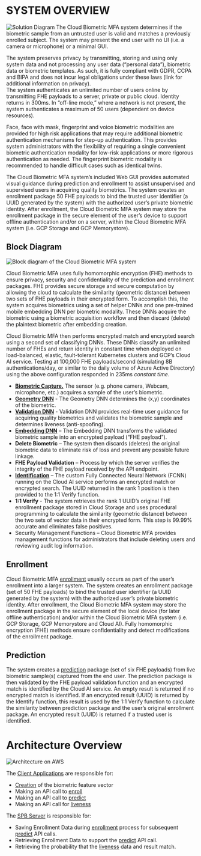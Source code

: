 # SYSTEM OVERVIEW 
![Solution Diagram](https://github.com/openinfer/PrivateIdentity/blob/master/images/mfa%20solution%20diagram%201.png)
The Cloud Biometric MFA system determines if the biometric sample from an untrusted user is valid and matches a previously enrolled subject. The system may present the end user with no UI (i.e. a camera or microphone) or a minimal GUI. 

The system preserves privacy by transmitting, storing and using only system data and not processing any user data (“personal data”), biometric data or biometric templates. As such, it is fully compliant with GDPR, CCPA and BIPA and does not incur legal obligations under these laws (link for additional information on privacy).  
The system authenticates an unlimited number of users online by transmitting FHE payloads to a server, private or public cloud. Identity returns in 300ms. In “off-line mode,” where a network is not present, the system authenticates a maximum of 50 users (dependent on device resources).

Face, face with mask, fingerprint and voice biometric modalities are provided for high risk applications that may require additional biometric authentication mechanisms for step-up authentication. This provides system administrators with the flexibility of requiring a single convenient biometric authentication modality for low-risk applications or more rigorous authentication as needed. The fingerprint biometric modality is recommended to handle difficult cases such as identical twins.

The Cloud Biometric MFA system’s included Web GUI provides automated visual guidance during prediction and enrollment to assist unsupervised and supervised users in acquiring quality biometrics. The system creates an enrollment package 50 FHE payloads to bind the trusted user identifier (a UUID generated by the system) with the authorized user’s private biometric identity. After enrollment, the Cloud Biometric MFA system may store the enrollment package in the secure element of the user’s device to support offline authentication and/or on a server, within the Cloud Biometric MFA system (i.e. GCP Storage and GCP Memorystore).

## Block Diagram 
![Block diagram of the Cloud Biometric MFA system](https://github.com/openinfer/PrivateIdentity/blob/master/images/Logic%20on-prem%201.png)

Cloud Biometric MFA uses fully homomorphic encryption (FHE) methods to ensure privacy, security and confidentiality of the prediction and enrollment packages.  FHE provides secure storage and secure computation by allowing the cloud to calculate the similarity (geometric distance) between two sets of FHE payloads in their encrypted form.
To accomplish this, the system acquires biometrics using a set of helper DNNs and one pre-trained mobile embedding DNN per biometric modality. These DNNs acquire the biometric using a biometric acquisition workflow and then discard (delete) the plaintext biometric after embedding creation.

Cloud Biometric MFA then performs encrypted match and encrypted search using a second set of classifying DNNs. These DNNs classify an unlimited number of FHEs and return identity in constant time when deployed on load-balanced, elastic, fault-tolerant Kubernetes clusters and GCP’s Cloud AI service. Testing at 100,000 FHE payloads/second (simulating 8B authentications/day, or similar to the daily volume of Azure Active Directory) using the above configuration responded in 235ms _constant time_.

* [**Biometric Capture.**](https://github.com/openinfer/PrivateIdentity/wiki/Client-Applications#Web-applications)  The sensor (e.g. phone camera, Webcam, microphone, etc.) acquires a sample of the user’s biometric. 
* [**Geometry DNN**](https://github.com/openinfer/PrivateIdentity/wiki/Biometric-Ingestion-and-Helper-DNNs#face-and-face-wmask-geometry-detection-dnn) - The Geometry DNN determines the (x,y) coordinates of the biometric. 
* [**Validation DNN**](https://github.com/openinfer/PrivateIdentity/wiki/Biometric-Ingestion-and-Helper-DNNs#4-classes-good-blurry-eyeglasses-facemask-validation-dnn) - Validation DNN provides real-time user guidance for acquiring quality biometrics and validates the biometric sample and determines liveness (anti-spoofing).  
* [**Embedding DNN**](https://github.com/openinfer/PrivateIdentity/wiki/Biometric-Ingestion-and-Helper-DNNs#face-facemask-and-fingerprint-embedding-dnns) – The Embedding DNN transforms the validated biometric sample into an encrypted payload (“FHE payload”). 
* **Delete Biometric** – The system then discards (deletes) the original biometric data to eliminate risk of loss and prevent any possible future linkage. 
* **FHE Payload Validation** – Process by which the server verifies the integrity of the FHE payload received by the API endpoint.  
* [**Identification**](https://github.com/openinfer/PrivateIdentity/wiki/Biometric-Matching-Algorithms) – The custom Fully Connected Neural Network (FCNN) running on the Cloud AI service performs an encrypted match or encrypted search.  The UUID returned in the rank 1 position is then provided to the 1:1 Verify function. 
* **1:1 Verify** - The system retrieves the rank 1 UUID’s original FHE enrollment package stored in Cloud Storage and uses procedural programming to calculate the similarity (geometric distance) between the two sets of vector data in their encrypted form. This step is 99.99% accurate and eliminates false positives. 
* Security Management Functions – Cloud Biometric MFA provides management functions for administrators that include deleting users and reviewing audit log information. 

## Enrollment
Cloud Biometric MFA [enrollment](https://github.com/openinfer/PrivateIdentity/wiki/IEEE-2410-2020-Standard-for-Biometric-Privacy-(SBP)-Server#API-Enroll-Overview) usually occurs as part of the user’s enrollment into a larger system. The system creates an enrollment package (set of 50 FHE payloads) to bind the trusted user identifier (a UUID generated by the system) with the authorized user’s private biometric identity. After enrollment, the Cloud Biometric MFA system may store the enrollment package in the secure element of the local device (for later offline authentication) and/or within the Cloud Biometric MFA system (i.e. GCP Storage, GCP Memorystore and Cloud AI). Fully homomorphic encryption (FHE) methods ensure confidentiality and detect modifications of the enrollment package. 

## Prediction 
The system creates a [prediction](https://github.com/openinfer/PrivateIdentity/wiki/IEEE-2410-2020-Standard-for-Biometric-Privacy-(SBP)-Server#Predict-Overview) package (set of six FHE payloads) from live biometric sample(s) captured from the end user.  The prediction package is then validated by the FHE payload validation function and an encrypted match is identified by the Cloud AI service. An empty result is returned if no encrypted match is identified. If an encrypted result (UUID) is returned by the Identify function, this result is used by the 1:1 Verify function to calculate the similarity between prediction package and the user’s original enrollment package.  An encrypted result (UUID) is returned if a trusted user is identified.

# Architecture Overview
![Architecture on AWS](https://github.com/openinfer/PrivateIdentity/blob/master/images/Architecture%20On-Prem%201.png)

The [Client Applications](https://github.com/openinfer/PrivateIdentity/wiki#flexible-deployment-1) are responsible for:
* [Creation](https://github.com/openinfer/PrivateIdentity/wiki/Biometric-Ingestion-and-Helper-DNNs#face-facemask-and-fingerprint-embedding-dnns) of the biometric feature vector
* Making an API call to [enroll](https://github.com/openinfer/PrivateIdentity/wiki/IEEE-2410-2020-Standard-for-Biometric-Privacy-(SBP)-Server#API-Enroll-Overview)
* Making an API call to [predict](https://github.com/openinfer/PrivateIdentity/wiki/IEEE-2410-2020-Standard-for-Biometric-Privacy-(SBP)-Server#Predict-Overview)
* Making an API call for [liveness](https://github.com/openinfer/PrivateIdentity/wiki/IEEE-2410-2020-Standard-for-Biometric-Privacy-(SBP)-Server#Liveness-Overview)

The [SPB Server](https://github.com/openinfer/PrivateIdentity/wiki/ieee-2410-standard-for-biometric-privacy-(SBP)-server#sbp-api-overview) is responsible for:
* Saving Enrollment Data during [enrollment](https://github.com/openinfer/PrivateIdentity/wiki/ieee-2410-standard-for-biometric-privacy-(SBP)-server#API-Enroll-Overview) process for subsequent [predict](https://github.com/openinfer/PrivateIdentity/wiki/ieee-2410-standard-for-biometric-privacy-(SBP)-server#predict-overview) API calls. 
* Retrieving Enrollment Data to support the [predict](https://github.com/openinfer/PrivateIdentity/wiki/ieee-2410-standard-for-biometric-privacy-(SBP)-server#predict-overview) API call.  
* Retrieving the probability that the [liveness](https://github.com/openinfer/PrivateIdentity/wiki/ieee-2410-standard-for-biometric-privacy-(SBP)-server#liveness-overview) data and result match.
